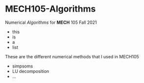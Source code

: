 # MECH105-Algorithms
Numerical *Algorithms* for **MECH** 105 Fall 2021

* this
* is
* a
* list

These are the different numerical methods that I used in MECH105

* simpsoms
* LU decomposition
* ...



